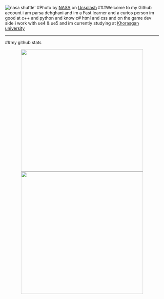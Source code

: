 
![nasa shuttle'](./nasa-unsplash-Edited.png)
#Photo by <a href="https://unsplash.com/@nasa?utm_source=unsplash&utm_medium=referral&utm_content=creditCopyText">NASA</a> on <a href="https://unsplash.com/?utm_source=unsplash&utm_medium=referral&utm_content=creditCopyText">Unsplash</a>
###Welcome to my Github account
i am parsa dehghani and im a Fast learner and a curios person im good at c++ and python and know c# html and css and on the game dev side i work with ue4 & ue5 and im currently studying at [Khorasgan university](http://en.isfahan.iau.ir/)  

---
##my github stats
<p align = "center">
  <img src = "https://github-readme-stats.vercel.app/api?username=Gamer2030a&show_icons=true&theme=bear" width = 400>
  <img src = "https://github-readme-streak-stats.herokuapp.com?user=Gamer2030a&theme=dark&hide_border=true" width = 400>
</p>